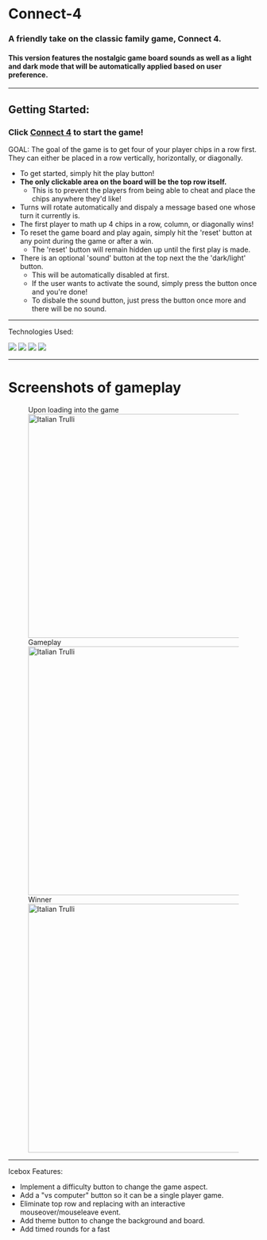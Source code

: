
# Connect-4

### A friendly take on the classic family game, Connect 4.
#### This version features the nostalgic game board sounds as well as a light and dark mode that will be automatically applied based on user preference.
-------

## Getting Started:

 ### Click <a href="https://fabian-connect-4.surge.sh" target="_blank">Connect 4</a> to start the game!

GOAL: The goal of the game is to get four of your player chips in a row first. They can either be placed in a row vertically, horizontally, or diagonally.

- To get started, simply hit the play button!
- **The only clickable area on the board will be the top row itself.**
  - This is to prevent the players from being able to cheat and place the chips anywhere they'd like!
- Turns will rotate automatically and dispaly a message based one whose turn it currently is.
- The first player to math up 4 chips in a row, column, or diagonally wins!
- To reset the game board and play again, simply hit the 'reset' button at any point during the game or after a win.
  - The 'reset' button will remain hidden up until the first play is made.
- There is an optional 'sound' button at the top next the the 'dark/light' button.
  - This will be automatically disabled at first.
  - If the user wants to activate the sound, simply press the button once and you're done!
  - To disbale the sound button, just press the button once more and there will be no sound.

-------
Technologies Used:

<img src="https://img.shields.io/badge/-JavaScript-yellow">
<img src="https://img.shields.io/badge/-HTML-red">
<img src="https://img.shields.io/badge/-CSS-blue">
<img src="https://img.shields.io/badge/-Bootstrap-lightgrey">




-------
# Screenshots of gameplay
<figure>
  <figcaption> Upon loading into the game</figcaption>
  <img src="https://i.imgur.com/5hLxoQ6.png" alt="Italian Trulli" width="500" height="450">
  <figcaption> Gameplay </figcaption>
  <img src="https://i.imgur.com/R4idvlk.png" alt="Italian Trulli" width="500" height="">
  <figcaption> Winner </figcaption>
  <img src="https://i.imgur.com/CeyNuMK.png" alt="Italian Trulli" width="500" height="">
</figure>

-------

Icebox Features:

- Implement a difficulty button to change the game aspect.
- Add a "vs computer" button so it can be a single player game.
- Eliminate top row and replacing with an interactive mouseover/mouseleave event.
- Add theme button to change the background and board.
- Add timed rounds for a fast 